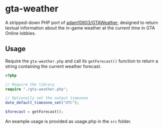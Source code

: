 # gta-weather
A stripped-down PHP port of [adam10603/GTAWeather](https://github.com/adam10603/GTAWeather), designed to return textual information about the in-game weather at the *current time* in GTA Online lobbies.

## Usage
Require the `gta-weather.php` and call its `getForecast()` function to return a string containing the current weather forecast.

```php
<?php

// Require the library
require "./gta-weather.php";

// Optionally set the output timezone
date_default_timezone_set("UTC");

$forecast = getForecast();
```

An example usage is provided as usage.php in the `src` folder.
